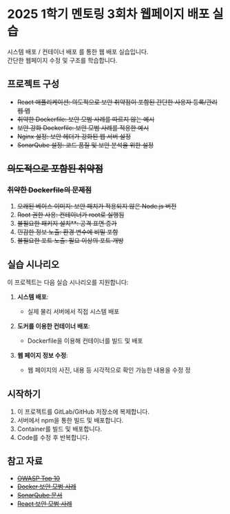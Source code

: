 # 2025 1학기 멘토링 3회차 웹페이지 배포 실습

시스템 배포 / 컨테이너 배포 를 통한 웹 배포 실습입니다. <br/>
간단한 웹페이지 수정 및 구조를 학습합니다.

## 프로젝트 구성

- ~~React 애플리케이션: 의도적으로 보안 취약점이 포함된 간단한 사용자 등록/관리 웹 앱~~
- ~~취약한 Dockerfile: 보안 모범 사례를 따르지 않는 예시~~
- ~~보안 강화 Dockerfile: 보안 모범 사례를 적용한 예시~~
- ~~Nginx 설정: 보안 헤더가 강화된 웹 서버 설정~~
- ~~SonarQube 설정: 코드 품질 및 보안 분석을 위한 설정~~

## ~~의도적으로 포함된 취약점~~

### ~~취약한 Dockerfile의 문제점~~

1. ~~오래된 베이스 이미지: 보안 패치가 적용되지 않은 Node.js 버전~~
2. ~~Root 권한 사용: 컨테이너가 root로 실행됨~~
3. ~~불필요한 패키지 설치**: 공격 표면 증가~~
4. ~~민감한 정보 노출: 환경 변수에 비밀 포함~~
5. ~~불필요한 포트 노출: 필요 이상의 포트 개방~~

## 실습 시나리오

이 프로젝트는 다음 실습 시나리오를 지원합니다:

1. **시스템 배포**:
   - 실제 물리 서버에서 직접 시스템 배포

2. **도커를 이용한 컨테이너 배포**:
   - Dockerfile을 이용해 컨테이너를 빌드 및 배포

3. **웹 페이지 정보 수정**:
   - 웹 페이지의 사진, 내용 등 시각적으로 확인 가능한 내용을 수정
정
## 시작하기

1. 이 프로젝트를 GitLab/GitHub 저장소에 복제합니다.
2. 서버에서 npm을 통한 빌드 및 배포합니다.
3. Container를 빌드 및 배포합니다.
4. Code를 수정 후 반복합니다.

## 참고 자료

- ~~[OWASP Top 10](https://owasp.org/www-project-top-ten/)~~
- ~~[Docker 보안 모범 사례](https://docs.docker.com/develop/security-best-practices/)~~
- ~~[SonarQube 문서](https://docs.sonarqube.org/latest/)~~
- ~~[React 보안 모범 사례](https://reactjs.org/docs/security.html)~~